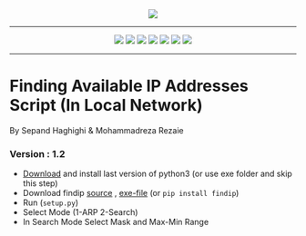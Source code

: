 
<div align="center"><img src="http://www.shaghighi.ir/findip/Files/logo.png"></div>

----------

<div align="center">
<a href="https://codeclimate.com/github/sepandhaghighi/pyIP"><img src="https://codeclimate.com/github/sepandhaghighi/pyIP/badges/gpa.svg"></a>
<a href="https://badge.fury.io/py/findip"><img src="https://badge.fury.io/py/findip.svg"></a>				
<a href="https://scrutinizer-ci.com/g/sepandhaghighi/findip/?branch=master"><img src="https://scrutinizer-ci.com/g/sepandhaghighi/findip/badges/quality-score.png?b=master"></a>	
<a href="https://scrutinizer-ci.com/g/sepandhaghighi/findip/build-status/master"><img src="https://scrutinizer-ci.com/g/sepandhaghighi/findip/badges/build.png?b=master"></a>	
<a href="https://www.codacy.com/app/sepand-haghighi/findip?utm_source=github.com&amp;utm_medium=referral&amp;utm_content=sepandhaghighi/findip&amp;utm_campaign=Badge_Grade"><img src="https://api.codacy.com/project/badge/Grade/bdfae53deb294974b2cd855264c3377a"></a>		
<a href="https://github.com/sepandhaghighi/findip/blob/master/LICENSE"><img src="https://img.shields.io/github/license/mashape/apistatus.svg"></a>	
<a href="http://www.shaghighi.ir/findip"><img src="https://img.shields.io/website-up-down-green-red/http/shields.io.svg"></a>																

</div>

----------
		



# Finding Available IP Addresses Script (In Local Network)
	
	
By Sepand Haghighi & Mohammadreza Rezaie		

### Version : 1.2
					

</hr>
</hr>

- [Download](https://www.python.org/downloads/) and install last version of python3 (or use exe folder and skip this step)
- Download findip [source](https://github.com/sepandhaghighi/findip/archive/v1.2.zip) , [exe-file](https://github.com/sepandhaghighi/findip/archive/v1.2exe.zip) (or `pip install findip`)
- Run (`setup.py`)
- Select Mode (1-ARP 2-Search)
- In Search Mode Select Mask and Max-Min Range					

